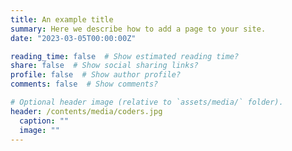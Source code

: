 ```yaml
---
title: An example title
summary: Here we describe how to add a page to your site.
date: "2023-03-05T00:00:00Z"

reading_time: false  # Show estimated reading time?
share: false  # Show social sharing links?
profile: false  # Show author profile?
comments: false  # Show comments?

# Optional header image (relative to `assets/media/` folder).
header: /contents/media/coders.jpg
  caption: ""
  image: ""
---
```

